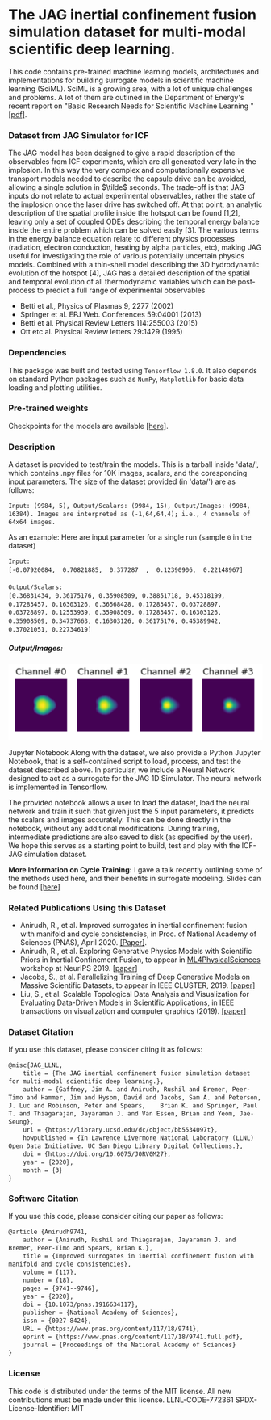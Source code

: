 
# The JAG inertial confinement fusion simulation dataset for multi-modal scientific deep learning.
This code contains pre-trained machine learning models, architectures and implementations for building surrogate models in scientific machine learning (SciML). SciML is a growing area, with a lot of unique challenges and problems. A lot of them are outlined in the Department of Energy's recent report on "Basic Research Needs for Scientific Machine Learning " [[pdf]](https://www.osti.gov/servlets/purl/1478744).

### Dataset from JAG Simulator for ICF

The JAG model has been designed to give a rapid description of the observables from ICF experiments, which are all generated very late in the implosion. In this way the very complex and computationally expensive transport models needed to describe the capsule drive can be avoided, allowing a single solution in $\tilde$ seconds. The trade-off is that JAG inputs do not relate to actual experimental observables, rather the state of the implosion once the laser drive has switched off. At that point, an analytic description of the spatial profile inside the hotspot can be found [1,2], leaving only a set of coupled ODEs describing the temporal energy balance inside the entire problem which can be solved easily [3]. The various terms in the energy balance equation relate to different physics processes (radiation, electron conduction, heating by alpha particles, etc), making JAG useful for investigating the role of various potentially uncertain physics models. Combined with a thin-shell model describing the 3D hydrodynamic evolution of the hotspot [4], JAG has a detailed description of the spatial and temporal evolution of all thermodynamic variables which can be post-process to predict a full range of experimental observables

* Betti et al., Physics of Plasmas 9, 2277 (2002)
* Springer et al. EPJ Web. Conferences 59:04001 (2013)
* Betti et al. Physical Review Letters 114:255003 (2015)
* Ott etc al. Physical Review letters 29:1429 (1995)

### Dependencies
This package was built and tested using `Tensorflow 1.8.0`. It also depends on standard Python packages such as `NumPy`, `Matplotlib` for basic data loading and plotting utilities.
### Pre-trained weights
Checkpoints for the models are available [[here]](https://drive.google.com/drive/u/0/folders/1jgDegfXqNFJjm_jQfnqzjcDQ9yNNQ2Pq).
### Description
A dataset is provided to test/train the models. This is a tarball inside 'data/', which contains .npy files for 10K images, scalars, and the coresponding input parameters. The size of the dataset provided (in 'data/') are as follows:
```
Input: (9984, 5), Output/Scalars: (9984, 15), Output/Images: (9984, 16384). Images are interpreted as (-1,64,64,4); i.e., 4 channels of 64x64 images.
```
As an example:
Here are input parameter for a single run (sample `0` in the dataset)
```sh
Input:
[-0.07920084,  0.70821885,  0.377287  ,  0.12390906,  0.22148967]

Output/Scalars:
[0.36831434, 0.36175176, 0.35908509, 0.38851718, 0.45318199,
0.17283457, 0.16303126, 0.36568428, 0.17283457, 0.03728897,
0.03728897, 0.12553939, 0.35908509, 0.17283457, 0.16303126,
0.35908509, 0.34737663, 0.16303126, 0.36175176, 0.45389942,
0.37021051, 0.22734619]

```
##### Output/Images:


![alt text](sample_image.png)

Jupyter Notebook
Along with the dataset, we also provide a Python Jupyter Notebook, that is a self-contained script to load, process, and test the dataset described above. In particular, we include a Neural Network designed to act as a surrogate for the JAG 1D Simulator. The neural network is implemented in Tensorflow.

The provided notebook allows a user to load the dataset, load the neural network and train it such that given just the 5 input parameters, it predicts the scalars and images accurately. This can be done directly in the notebook, without any additional modifications. During training, intermediate predictions are also saved to disk (as specified by the user). We hope this serves as a starting point to build, test and play with the ICF-JAG simulation dataset. 

**More Information on Cycle Training:** I gave a talk recently outlining some of the methods used here, and their benefits in surrogate modeling. Slides can be found [[here]](https://drive.google.com/file/d/1aUI0nMF_DQda9a1dE8FA_ZSqwcR4zLCQ/view)

### Related Publications Using this Dataset
* Anirudh, R., et al. Improved surrogates in inertial confinement fusion with manifold and cycle consistencies, in Proc. of National Academy of Sciences (PNAS), April 2020. [[Paper]](https://www.pnas.org/content/early/2020/04/17/1916634117). 
* Anirudh, R., et al. Exploring Generative Physics Models with Scientific Priors in Inertial Confinement Fusion, to appear in [ML4PhysicalSciences](https://ml4physicalsciences.github.io/) workshop at NeurIPS 2019. [[paper]](https://arxiv.org/abs/1910.01666)
* Jacobs, S., et al. Parallelizing Training of Deep Generative Models on Massive Scientific Datasets, to appear in IEEE CLUSTER, 2019. [[paper]](https://arxiv.org/abs/1910.02270)
* Liu, S., et al. Scalable Topological Data Analysis and Visualization for Evaluating Data-Driven Models in Scientific Applications, in IEEE transactions on visualization and computer graphics (2019). [[paper]](https://arxiv.org/abs/1907.08325)


### Dataset Citation
If you use this dataset, please consider citing it as follows: 

```
@misc{JAG_LLNL,
	title = {The JAG inertial confinement fusion simulation dataset for multi-modal scientific deep learning.},
	author = {Gaffney, Jim A. and Anirudh, Rushil and Bremer, Peer-Timo and Hammer, Jim and Hysom, David and Jacobs, Sam A. and Peterson, J. Luc and Robinson, Peter and Spears, 	Brian K. and Springer, Paul T. and Thiagarajan, Jayaraman J. and Van Essen, Brian and Yeom, Jae-Seung},
	url = {https://library.ucsd.edu/dc/object/bb5534097t},
	howpublished = {In Lawrence Livermore National Laboratory (LLNL) Open Data Initiative. UC San Diego Library Digital Collections.},
	doi = {https://doi.org/10.6075/J0RV0M27},
	year = {2020},
	month = {3}
}
```
### Software Citation
If you use this code, please consider citing our paper as follows: 

```
@article {Anirudh9741,
	author = {Anirudh, Rushil and Thiagarajan, Jayaraman J. and Bremer, Peer-Timo and Spears, Brian K.},
	title = {Improved surrogates in inertial confinement fusion with manifold and cycle consistencies},
	volume = {117},
	number = {18},
	pages = {9741--9746},
	year = {2020},
	doi = {10.1073/pnas.1916634117},
	publisher = {National Academy of Sciences},
	issn = {0027-8424},
	URL = {https://www.pnas.org/content/117/18/9741},
	eprint = {https://www.pnas.org/content/117/18/9741.full.pdf},
	journal = {Proceedings of the National Academy of Sciences}
}

```
### License
This code is distributed under the terms of the MIT license. All new contributions must be made under this license.
LLNL-CODE-772361
SPDX-License-Identifier: MIT

